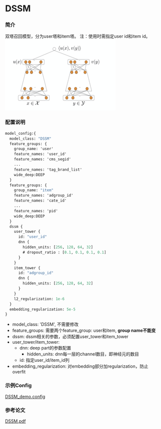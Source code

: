 # DSSM

### 简介

双塔召回模型，分为user塔和item塔。
注：使用时需指定user id和item id。
![dssm](../../images/models/dssm.png)

### 配置说明

```protobuf
model_config:{
  model_class: "DSSM"
  feature_groups: {
    group_name: 'user'
    feature_names: 'user_id'
    feature_names: 'cms_segid'
    ...
    feature_names: 'tag_brand_list'
    wide_deep:DEEP
  }
  feature_groups: {
    group_name: "item"
    feature_names: 'adgroup_id'
    feature_names: 'cate_id'
    ...
    feature_names: 'pid'
    wide_deep:DEEP
  }
  dssm {
    user_tower {
      id: "user_id"
      dnn {
        hidden_units: [256, 128, 64, 32]
        # dropout_ratio : [0.1, 0.1, 0.1, 0.1]
      }
    }
    item_tower {
      id: "adgroup_id"
      dnn {
        hidden_units: [256, 128, 64, 32]
      }
    }
    l2_regularization: 1e-6
  }
  embedding_regularization: 5e-5
}
```

- model\_class: 'DSSM', 不需要修改
- feature\_groups: 需要两个feature\_group: user和item, **group name不能变**
- dssm: dssm相关的参数，必须配置user\_tower和item\_tower
- user\_tower/item\_tower:
  - dnn: deep part的参数配置
    - hidden\_units: dnn每一层的channel数目，即神经元的数目
  - id: 指定user\_id/item\_id列
- embedding\_regularization: 对embedding部分加regularization，防止overfit

### 示例Config

[DSSM\_demo.config](https://easy-rec.oss-cn-hangzhou.aliyuncs.com/config/dssm.config)

### 参考论文

[DSSM.pdf](https://www.microsoft.com/en-us/research/wp-content/uploads/2016/02/cikm2013_DSSM_fullversion.pdf)
